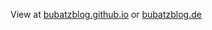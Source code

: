 View at 
[bubatzblog.github.io](https://bubatzblog.github.io)
or
[bubatzblog.de](https://bubatzblog.de)
